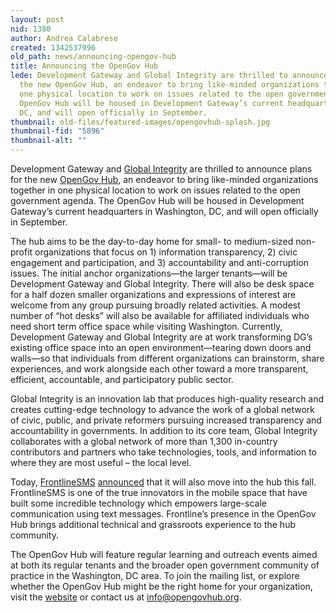 ```yaml
---
layout: post
nid: 1380
author: Andrea Calabrese
created: 1342537996
old_path: news/announcing-opengov-hub
title: Announcing the OpenGov Hub
lede: Development Gateway and Global Integrity are thrilled to announce plans for
  the new OpenGov Hub, an endeavor to bring like-minded organizations together in
  one physical location to work on issues related to the open government agenda. The
  OpenGov Hub will be housed in Development Gateway’s current headquarters in Washington,
  DC, and will open officially in September.
thumbnail: old-files/featured-images/opengovhub-splash.jpg
thumbnail-fid: "5896"
thumbnail-alt: ""
---
```


Development Gateway and [Global Integrity](http://www.globalintegrity.org/) are thrilled to announce plans for the new [OpenGov Hub](http://www.opengovhub.org/), an endeavor to bring like-minded organizations together in one physical location to work on issues related to the open government agenda. The OpenGov Hub will be housed in Development Gateway’s current headquarters in Washington, DC, and will open officially in September.

The hub aims to be the day-to-day home for small- to medium-sized non-profit organizations that focus on 1) information transparency, 2) civic engagement and participation, and 3) accountability and anti-corruption issues. The initial anchor organizations—the larger tenants—will be Development Gateway and Global Integrity. There will also be desk space for a half dozen smaller organizations and expressions of interest are welcome from any group pursuing broadly related activities. A modest number of “hot desks” will also be available for affiliated individuals who need short term office space while visiting Washington. Currently, Development Gateway and Global Integrity are at work transforming DG’s existing office space into an open environment—tearing down doors and walls—so that individuals from different organizations can brainstorm, share experiences, and work alongside each other toward a more transparent, efficient, accountable, and participatory public sector.

Global Integrity is an innovation lab that produces high-quality research and creates cutting-edge technology to advance the work of a global network of civic, public, and private reformers pursuing increased transparency and accountability in governments. In addition to its core team, Global Integrity collaborates with a global network of more than 1,300 in-country contributors and partners who take technologies, tools, and information to where they are most useful – the local level.

Today, [FrontlineSMS](http://www.frontlinesms.com/) [announced](http://opengovhub.org/blog/frontlinesms-to-join-opengov-hub) that it will also move into the hub this fall. FrontlineSMS is one of the true innovators in the mobile space that have built some incredible technology which empowers large-scale communication using text messages. Frontline’s presence in the OpenGov Hub brings additional technical and grassroots experience to the hub community.

The OpenGov Hub will feature regular learning and outreach events aimed at both its regular tenants and the broader open government community of practice in the Washington, DC area. To join the mailing list, or explore whether the OpenGov Hub might be the right home for your organization, visit the [website](http://www.opengovhub.org/) or contact us at [info@opengovhub.org](mailto:info@opengovhub.org).
